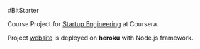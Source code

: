 #BitStarter

Course Project for [Startup Engineering](https://www.coursera.org/course/startup "course website") at Coursera.

Project [website](https://immense-basin-6731.herokuapp.com) is deployed on **heroku** with Node.js framework.

